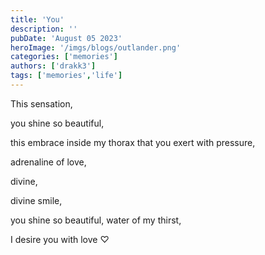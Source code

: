 ```yaml
---
title: 'You'
description: ''
pubDate: 'August 05 2023'
heroImage: '/imgs/blogs/outlander.png'
categories: ['memories']
authors: ['drakk3']
tags: ['memories','life']
---
```


This sensation,

you shine so beautiful,

this embrace inside my thorax that you exert with pressure,

adrenaline of love,

divine, 

divine smile, 

you shine so beautiful,
water of my thirst, 

I desire you with love ♡